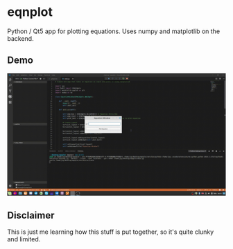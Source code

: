 # eqnplot

Python / Qt5 app for plotting equations. Uses numpy and matplotlib on the backend.

## Demo
![Demo](demo.gif)

## Disclaimer
This is just me learning how this stuff is put together, so it's quite clunky and limited.

